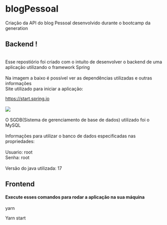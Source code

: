 # blogPessoal
Criação da API do blog Pessoal desenvolvido durante o bootcamp da generation
<br>
<h2> Backend ! </h2>
<br>
Esse repostiório foi criado com o intuíto de desenvolver o backend de uma aplicação utilizando o framework Spring
<br>

<br>
Na imagem a baixo é possível ver as dependências utilizadas e outras informações 
<br>
Site utilizado para iniciar a aplicação:

<a> https://start.spring.io </a>
<br>
<br>
<img src="https://media.discordapp.net/attachments/965642378788634665/982291455039139900/unknown.png?width=1200&height=395"></img>
<br>
<br>
O SGDB(Sistema de gerenciamento de base de dados) utilizado foi o MySQL
<br><br>
Informações para utilizar o banco de dados especificadas nas propriedades:
<br><br>
Usuario: root
<br>
Senha: root
<br>
<br>
Versão do java utilizada: 17

## Frontend 

#### Execute esses comandos para rodar a aplicação na sua máquina
<p>yarn</p>
<p>Yarn start</p>
